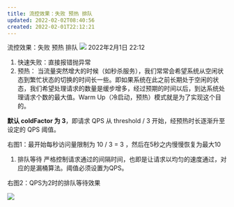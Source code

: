 ```yaml
---
title: 流控效果：失败 预热 排队
updated: 2022-02-02T08:40:56
created: 2022-02-01T22:12:21
---
```


流控效果：失败 预热 排队
![](C:\Users\82609\AppData\Local\Temp\Java\pandoc/media/image1.png)
2022年2月1日
22:12

1.  快速失败：直接报错抛异常
2.  预热：
当流量突然增大的时候（如秒杀服务），我们常常会希望系统从空闲状态到繁忙状态的切换的时间长一些。即如果系统在此之前长期处于空闲的状态，我们希望处理请求的数量是缓步增多，经过预期的时间以后，到达系统处理请求个数的最大值。Warm Up（冷启动，预热）模式就是为了实现这个目的。

**默认 coldFactor 为 3**，即请求 QPS 从 threshold / 3 开始，经预热时长逐渐升至设定的 QPS 阈值。

右图1：最开始每秒访问量限制为 10 / 3 = 3 ，然后在5秒之内慢慢恢复为最大10
1.  排队等待
严格控制请求通过的间隔时间，也即是让请求以均匀的速度通过，对应的是漏桶算法。阈值必须设置为QPS。

右图2：QPS为2时的排队等待效果

![](C:\Users\82609\AppData\Local\Temp\Java\pandoc/media/image2.png)
